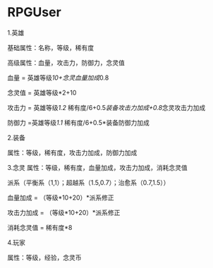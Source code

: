 # RPGUser

1.英雄

基础属性：名称，等级，稀有度

高级属性：血量，攻击力，防御力，念灵值

血量 = 英雄等级*10+念灵血量加成*0.8

念灵值 = 英雄等级*2+10

攻击力 = 英雄等级*1.2* 稀有度/6+0.5*装备攻击力加成+0.8*念灵攻击力加成

防御力 =英雄等级*1.1* 稀有度/6+0.5*装备防御力加成

2.装备

属性：等级，稀有度，攻击力加成，防御力加成

3.念灵
属性：等级，稀有度，血量加成，攻击力加成，消耗念灵值

派系（平衡系（1,1）；超越系（1.5,0.7）；治愈系（0.7,1.5））

血量加成 = （等级*10+20）*派系修正

攻击力加成 = （等级*10+20）*派系修正

消耗念灵值 = 稀有度*8

4.玩家

属性：等级，经验，念灵币
